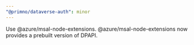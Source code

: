 ```yaml
---
"@primno/dataverse-auth": minor
---
```


Use @azure/msal-node-extensions. @azure/msal-node-extensions now provides a prebuilt version of DPAPI.
